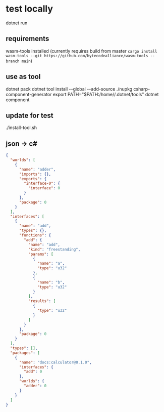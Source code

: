 # test locally
dotnet run

## requirements

wasm-tools installed (currently requires build from master `cargo install wasm-tools --git https://github.com/bytecodealliance/wasm-tools --branch main`)

## use as tool
dotnet pack
dotnet tool install --global --add-source ./nupkg csharp-component-generator
export PATH="$PATH:/home/<your-name>/.dotnet/tools"
dotnet component

## update for test
./install-tool.sh

## json -> c#

```json
{
  "worlds": [
    {
      "name": "adder",
      "imports": {},
      "exports": {
        "interface-0": {
          "interface": 0
        }
      },
      "package": 0
    }
  ],
  "interfaces": [
    {
      "name": "add",
      "types": {},
      "functions": {
        "add": {
          "name": "add",
          "kind": "freestanding",
          "params": [
            {
              "name": "a",
              "type": "u32"
            },
            {
              "name": "b",
              "type": "u32"
            }
          ],
          "results": [
            {
              "type": "u32"
            }
          ]
        }
      },
      "package": 0
    }
  ],
  "types": [],
  "packages": [
    {
      "name": "docs:calculator@0.1.0",
      "interfaces": {
        "add": 0
      },
      "worlds": {
        "adder": 0
      }
    }
  ]
}
```